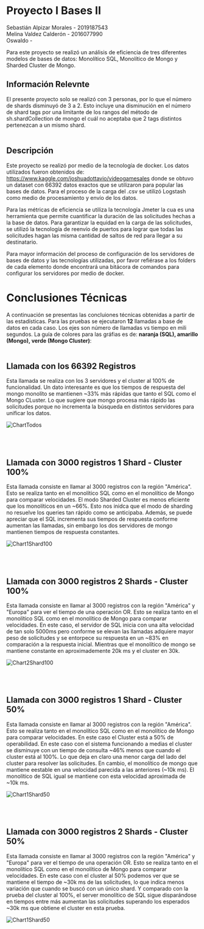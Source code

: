 # Proyecto I Bases II
Sebastián Alpizar Morales - 2019187543<br>
Melina Valdez Calderón - 2016077990 <br>
Oswaldo - <br>

Para este proyecto se realizó un análisis de eficiencia de tres diferentes modelos de bases de datos: Monolítico SQL, Monolítico de Mongo y Sharded Cluster de Mongo. 

<h2><b>Información Relevnte</b></h2>
El presente proyecto solo se realizó con 3 personas, por lo que el número de shards disminuyó de 3 a 2. Esto incluye una disminución en el número de shard tags por una limitante de los rangos del método de sh.shardCollection de mongo el cuál no aceptaba que 2 tags distintos pertenezcan a un mismo shard.

<br>
<br>

<h2>Descripción</h2>

Este proyecto se realizó por medio de la tecnología de docker. Los datos utilizados fueron obtenidos de: https://www.kaggle.com/joshuadottavio/videogamesales donde se obtuvo un dataset con 66392 datos exactos que se utilizaron para popular las bases de datos. Para el proceso de la carga del .csv se utilizó Logstash como medio de procesamiento y envío de los datos. 

Para las métricas de eficiencia se utiliza la tecnología Jmeter la cua es una herramienta que permite cuantificar la duración de las solicitudes hechas a la base de datos. Para garantizar la equidad en la carga de las solicitudes, se utilizó la tecnología de reenvío de puertos para lograr que todas las solicitudes hagan las misma cantidad de saltos de red para llegar a su destinatario.

Para mayor información del proceso de configuración de los servidores de bases de datos y las tecnologías utilizadas, por favor refiérase a los folders de cada elemento donde encontrará una bitácora de comandos para configurar los servidores por medio de docker.



<h1>Conclusiones Técnicas</h1>
A continuación se presentas las concluiones técnicas obtenidas a partir de las estadísticas. Para las pruebas se ejecutaron <b>12</b> llamadas a base de datos en cada caso. Los ejes son número de llamadas vs tiempo en mili segundos. La guía de colores para las gráfias es de: <b>naranja (SQL), amarillo (Mongo), verde (Mongo Cluster)</b>: 
<br>
<br>

<h2>Llamada con los 66392 Registros</h2>
Esta llamada se realiza con los 3 servidores y el cluster al 100% de funcionalidad. Un dato interesante es que los tiempos de respuesta del mongo monolíto se mantienen ~33% más rápidas que tanto el SQL como el Mongo CLuster. Lo que sugiere que mongo procesa más rápido las solicitudes porque no incrementa la búsqueda en distintos servidores para unificar los datos. 

![ChartTodos](https://i.ibb.co/XZ8KrQK/Todos.png)

<br>
<br>

<h2>Llamada con 3000 registros 1 Shard - Cluster 100%</h2>
Esta llamada consiste en llamar al 3000 registros con la región "América". Esto se realiza tanto en el monolítico SQL como en el monolítico de Mongo para comparar velocidades. El modo Sharded Cluster es menos eficiente que los monolíticos en un ~66%. Esto nos inidca que el modo de sharding no resuelve los queries tan rápido como se anticipaba. Además, se puede apreciar que el SQL incrementa sus tiempos de respuesta conforme aumentan las llamadas, sin embargo los dos servidores de mongo mantienen tiempos de respuesta constantes.

![Chart1Shard100](https://i.ibb.co/N2dzBLV/America.png)


<br>
<br>

<h2>Llamada con 3000 registros 2 Shards - Cluster 100%</h2>
Esta llamada consiste en llamar al 3000 registros con la región "América" y "Europa" para ver el tiempo de una operación OR. Esto se realiza tanto en el monolítico SQL como en el monolítico de Mongo para comparar velocidades. En este caso, el servidor de SQL inicia con una alta velocidad de tan solo 5000ms pero conforme se elevan las llamadas adquiere mayor peso de solicitudes y se entorpece su respuesta en un ~83% en comparación a la respuesta inicial. Mientras que el monolítico de mongo se mantiene constante en aproximademente 20k ms y el cluster en 30k. 

![Chart2Shard100](https://i.ibb.co/VDVyRJd/America-Europa.png)


<br>
<br>

<h2>Llamada con 3000 registros 1 Shard - Cluster 50%</h2>
Esta llamada consiste en llamar al 3000 registros con la región "América". Esto se realiza tanto en el monolítico SQL como en el monolítico de Mongo para comparar velocidades. En este caso el Cluster está a 50% de operabilidad. En este caso con el sistema funcionando a medias el cluster se disminuye con un tiempo de consulta ~46% menos que cuando el cluster está al 100%. Lo que deja en claro una menor carga del lado del cluster para resolver las solicitudes. En cambio, el monolítico de mongo que mantiene eestable en una velocidad parecida a las anteriores (~10k ms). El monolítico de SQL igual se mantiene con esta velocidad aproximada de ~10k ms.

![Chart1Shard50](https://i.ibb.co/Yj4ttvT/America.png)

<br>
<br>

<h2>Llamada con 3000 registros 2 Shards - Cluster 50%</h2>
Esta llamada consiste en llamar al 3000 registros con la región "América" y "Europa" para ver el tiempo de una operación OR. Esto se realiza tanto en el monolítico SQL como en el monolítico de Mongo para comparar velocidades. En este caso con el cluster al 50% podemos ver que se mantiene el tiempo de ~30k ms de las solicitudes, lo que indica menos variación que cuando se buscó con un único shard. Y comparado con la prueba del cluster al 100%, el server monolítico de SQL sigue disparándose en tiempos entre más aumentan las solicitudes superando los esperados ~30k ms que obtiene el cluster en esta prueba. 

![Chart1Shard50](https://i.ibb.co/cTB0SQn/Europa-America.png)